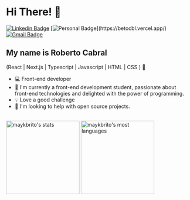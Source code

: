
<h1>Hi There! 👋</h1>

[![Linkedin Badge](https://img.shields.io/badge/-LinkedIn-6633cc?style=flat-square&logo=Linkedin&logoColor=white&link=https://www.linkedin.com/in/roberto-larbac/)](https://www.linkedin.com/in/roberto-larbac/)
[![Personal Badge](https://img.shields.io/badge/-Website-6633cc?style=flat-square&logo=Me&logoColor=white&link=[Betocbl](https://betocbl.vercel.app/))](https://betocbl.vercel.app/)
[![Gmail Badge](https://img.shields.io/badge/-roberto_jr123@hotmail.com-6633cc?style=flat-square&logo=Gmail&logoColor=white&link=mailto:roberto_jr123@hotmail.com)](mailto:roberto_jr123@hotmail.com)

## My name is Roberto Cabral
(React | Next.js | Typescript | Javascript | HTML | CSS ) 🚀
- 💻 Front-end developer 
- 🔭 I'm currently a front-end development student, passionate about front-end technologies and delighted with the power of programming.
- 💡 Love a good challenge
- 🤔 I'm looking to help with open source projects.

<div align="left">
  
  <br>
 <div align="left">
<img height="200" src="https://github-readme-stats.vercel.app/api?username=betolarbac&show_icons=true&theme=vision-friendly-dark" alt="maykbrito's stats"/>
<img height="200" src="https://github-readme-stats.vercel.app/api/top-langs/?username=betolarbac&layout=compact&theme=vision-friendly-dark" alt="maykbrito's most languages"/>
</div>
 </div>
